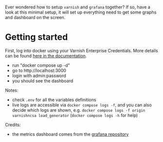 Ever wondered how to setup `varnish` and `grafana` together? If so, have a look at this minimal setup, it will set up everything need to get some graphs and dashboard on the screen.

# Getting started

First, log into docker using your Varnish Enterprise Credentials. More details can be found [here in the documentation](https://docs.varnish-software.com/docker/).

- run "docker compose up -d"
- go to http://localhost:3000
- login with admin:password
- you should see the dashboard

Notes:
- check `.env` for all the variables definitions
- live logs are accessible via `docker compose logs -f`, and you can also decide which logs are shown, e.g. `docker compose logs -f origin varnishncsa load_generator` (`docker compose logs -h` for help)

Credits:
- the metrics dashboard comes from the [grafana repository](https://grafana.com/grafana/dashboards/9903-varnish/)
